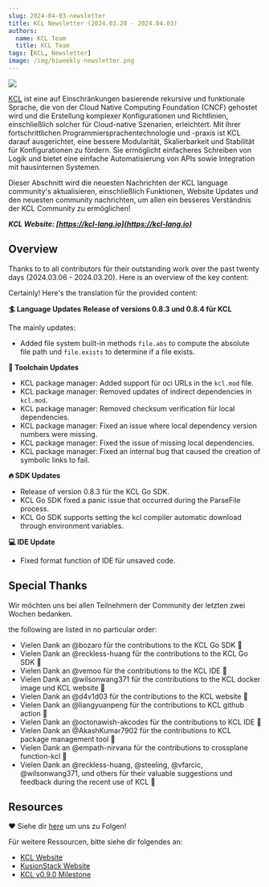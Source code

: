 ```yaml
---
slug: 2024-04-03-newsletter
title: KCL Newsletter (2024.03.20 - 2024.04.03)
authors:
  name: KCL Team
  title: KCL Team
tags: [KCL, Newsletter]
image: /img/biweekly-newsletter.png
---
```


![](/img/biweekly-newsletter.png)

[KCL](https://github.com/kcl-lang) ist eine auf Einschränkungen basierende rekursive und funktionale Sprache, die von der Cloud Native Computing Foundation (CNCF) gehostet wird und die Erstellung komplexer Konfigurationen und Richtlinien, einschließlich solcher für Cloud-native Szenarien, erleichtert. Mit ihrer fortschrittlichen Programmiersprachentechnologie und -praxis ist KCL darauf ausgerichtet, eine bessere Modularität, Skalierbarkeit und Stabilität für Konfigurationen zu fördern. Sie ermöglicht einfacheres Schreiben von Logik und bietet eine einfache Automatisierung von APIs sowie Integration mit hausinternen Systemen.

Dieser Abschnitt wird die neuesten Nachrichten der KCL language community's aktualisieren, einschließlich Funktionen, Website Updates und den neuesten community nachrichten, um allen ein besseres Verständnis der KCL Community zu ermöglichen!

**_KCL Website: [https://kcl-lang.io](https://kcl-lang.io)_**

## Overview

Thanks to to all contributors für their outstanding work over the past twenty days (2024.03.06 - 2024.03.20). Here is an overview of the key content:

Certainly! Here's the translation für the provided content:

**🏄 Language Updates**
**Release of versions 0.8.3 und 0.8.4 für KCL**

The mainly updates:

- Added file system built-in methods `file.abs` to compute the absolute file path und `file.exists` to determine if a file exists.

**🔧 Toolchain Updates**

- KCL package manager: Added support für oci URLs in the `kcl.mod` file.
- KCL package manager: Removed updates of indirect dependencies in `kcl.mod`.
- KCL package manager: Removed checksum verification für local dependencies.
- KCL package manager: Fixed an issue where local dependency version numbers were missing.
- KCL package manager: Fixed the issue of missing local dependencies.
- KCL package manager: Fixed an internal bug that caused the creation of symbolic links to fail.

**🔥 SDK Updates**

- Release of version 0.8.3 für the KCL Go SDK.
- KCL Go SDK fixed a panic issue that occurred during the ParseFile process.
- KCL Go SDK supports setting the kcl compiler automatic download through environment variables.

**💻 IDE Update**

- Fixed format function of IDE für unsaved code.

## Special Thanks

Wir möchten uns bei allen Teilnehmern der Community der letzten zwei Wochen bedanken.

the following are listed in no particular order:

- Vielen Dank an @bozaro für the contributions to the KCL Go SDK 🙌
- Vielen Dank an @reckless-huang für the contributions to the KCL Go SDK 🙌
- Vielen Dank an @vemoo für the contributions to the KCL IDE 🙌
- Vielen Dank an @wilsonwang371 für the contributions to the KCL docker image und KCL website 🙌
- Vielen Dank an @d4v1d03 für the contributions to the KCL website 🙌
- Vielen Dank an @liangyuanpeng für the contributions to KCL github action 🙌
- Vielen Dank an @octonawish-akcodes für the contributions to KCL IDE 🙌
- Vielen Dank an @AkashKumar7902 für the contributions to KCL package management tool 🙌
- Vielen Dank an @empath-nirvana für the contributions to crossplane function-kcl 🙌
- Vielen Dank an @reckless-huang, @steeling, @vfarcic, @wilsonwang371, und others für their valuable suggestions und feedback during the recent use of KCL 🙌

## Resources

❤️ Siehe dir [here](https://github.com/kcl-lang/community) um uns zu Folgen!

Für weitere Ressourcen, bitte siehe dir folgendes an:

- [KCL Website](https://kcl-lang.io/)
- [KusionStack Website](https://kusionstack.io/)
- [KCL v0.9.0 Milestone](https://github.com/kcl-lang/kcl/milestone/9)
